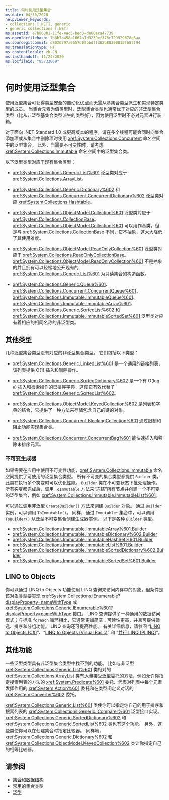 ```yaml
---
title: 何时使用泛型集合
ms.date: 04/30/2020
helpviewer_keywords:
- collections [.NET], generic
- generic collections [.NET]
ms.assetid: e7b868b1-11fe-4ac5-bed3-de68aca47739
ms.openlocfilehash: 7b8b7b458a1667a1d3239ef378c729929678e8aa
ms.sourcegitcommit: d8020797a6657d0fbbdff362b80300815f682f94
ms.translationtype: HT
ms.contentlocale: zh-CN
ms.lasthandoff: 11/24/2020
ms.locfileid: "95733069"
---
```

# <a name="when-to-use-generic-collections"></a>何时使用泛型集合

使用泛型集合可获得类型安全的自动化优点而无需从基集合类型派生和实现特定类型的成员。 当集合元素为值类型时，泛型集合类型也通常优于对应的非泛型集合类型（比从非泛型基集合类型派生的类型好），因为使用泛型时不必对元素进行装箱。

对于面向 .NET Standard 1.0 或更高版本的程序，请在多个线程可能会同时向集合添加项或从集合中删除项时使用 <xref:System.Collections.Concurrent> 命名空间中的泛型集合。 此外，当需要不可变性时，请考虑 <xref:System.Collections.Immutable> 命名空间中的泛型集合类。

以下泛型类型对应于现有集合类型：

- <xref:System.Collections.Generic.List%601> 泛型类对应于 <xref:System.Collections.ArrayList>。

- <xref:System.Collections.Generic.Dictionary%602> 和 <xref:System.Collections.Concurrent.ConcurrentDictionary%602> 泛型类对应 <xref:System.Collections.Hashtable>。

- <xref:System.Collections.ObjectModel.Collection%601> 泛型类对应于 <xref:System.Collections.CollectionBase>。 <xref:System.Collections.ObjectModel.Collection%601> 可以用作基类，但是与 <xref:System.Collections.CollectionBase> 不同，它不抽象，这大大降低了其使用难度。

- <xref:System.Collections.ObjectModel.ReadOnlyCollection%601> 泛型类对应于 <xref:System.Collections.ReadOnlyCollectionBase>。 <xref:System.Collections.ObjectModel.ReadOnlyCollection%601> 不是抽象的并且拥有可以轻松地公开现有的 <xref:System.Collections.Generic.List%601> 为只读集合的构造函数。

- <xref:System.Collections.Generic.Queue%601>、 <xref:System.Collections.Concurrent.ConcurrentQueue%601>、 <xref:System.Collections.Immutable.ImmutableQueue%601>、 <xref:System.Collections.Immutable.ImmutableArray%601>、<xref:System.Collections.Generic.SortedList%602> 和 <xref:System.Collections.Immutable.ImmutableSortedSet%601> 泛型类对应有着相应的相同名称的非泛型类。

## <a name="additional-types"></a>其他类型

几种泛型集合类型没有对应的非泛型集合类型。 它们包括以下类型：

- <xref:System.Collections.Generic.LinkedList%601> 是一个通用的链接列表，该列表提供 O(1) 插入和删除操作。

- <xref:System.Collections.Generic.SortedDictionary%602> 是一个有 O(log `n`) 插入和检索操作的已排序字典，这使它有效代替了 <xref:System.Collections.Generic.SortedList%602>。

- <xref:System.Collections.ObjectModel.KeyedCollection%602> 是列表和字典的结合，它提供了一种方法来存储包含自己的键的对象。

- <xref:System.Collections.Concurrent.BlockingCollection%601> 通过限制和阻止功能实现集合类。

- <xref:System.Collections.Concurrent.ConcurrentBag%601> 能快速插入和移除未排序元素。

### <a name="immutable-builders"></a>不可变生成器

如果需要在应用中使用不可变性功能，<xref:System.Collections.Immutable> 命名空间提供了可使用的泛型集合类型。 所有不可变的集合类型都提供 `Builder` 类，此类在执行多个突变时可以优化性能。 `Builder` 类在不可变状态下批处理操作。 所有突变都完成后，调用 `ToImmutable` 方法来“冻结”所有节点并创建一个不可变的泛型集合，例如 <xref:System.Collections.Immutable.ImmutableList%601>。

可以通过调用非泛型 `CreateBuilder()` 方法来创建 `Builder` 对象。 通过 `Builder` 实例，可以调用 `ToImmutable()`。 同样，通过 `Immutable*` 集合中，可以调用 `ToBuilder()` 从泛型不可变集合创建生成器实例。 以下是各种 `Builder` 类型。

- <xref:System.Collections.Immutable.ImmutableArray%601.Builder>
- <xref:System.Collections.Immutable.ImmutableDictionary%602.Builder>
- <xref:System.Collections.Immutable.ImmutableHashSet%601.Builder>
- <xref:System.Collections.Immutable.ImmutableList%601.Builder>
- <xref:System.Collections.Immutable.ImmutableSortedDictionary%602.Builder>
- <xref:System.Collections.Immutable.ImmutableSortedSet%601.Builder>

## <a name="linq-to-objects"></a>LINQ to Objects

你可以通过 LINQ to Objects 功能使用 LINQ 查询来访问内存中的对象，但条件是该对象类型要实现 <xref:System.Collections.IEnumerable?displayProperty=nameWithType> 或 <xref:System.Collections.Generic.IEnumerable%601?displayProperty=nameWithType> 接口。 LINQ 查询提供了一种通用的数据访问模式；与标准 `foreach` 循环相比，它通常更加简洁；可读性更高，并且可提供筛选、排序和分组功能。 LINQ 查询还可提高性能。 有关详细信息，请参阅 “[LINQ to Objects (C#)](../../csharp/programming-guide/concepts/linq/linq-to-objects.md)”、“[LINQ to Objects (Visual Basic)](../../visual-basic/programming-guide/concepts/linq/linq-to-objects.md)” 和 “[并行 LINQ (PLINQ)](../parallel-programming/introduction-to-plinq.md)”。

## <a name="additional-functionality"></a>其他功能

一些泛型类型具有非泛型集合类型中找不到的功能。 比如与非泛型 <xref:System.Collections.Generic.List%601> 类相对的 <xref:System.Collections.ArrayList> 类有大量接受泛型委托的方法，例如允许你指定搜索列表的方法的 <xref:System.Predicate%601> 委托、代表对列表中每个元素发挥作用的 <xref:System.Action%601> 委托和在类型间定义对话的 <xref:System.Converter%602> 委托。

<xref:System.Collections.Generic.List%601> 类使你可以指定你自己的用于排序和搜索列表的 <xref:System.Collections.Generic.IComparer%601> 泛型接口实现。 <xref:System.Collections.Generic.SortedDictionary%602> 和 <xref:System.Collections.Generic.SortedList%602> 类也有这个功能。 另外，这些类使你可以在创建集合时指定比较器。 同样地，<xref:System.Collections.Generic.Dictionary%602> 和 <xref:System.Collections.ObjectModel.KeyedCollection%602> 类让你指定自己的相等比较器。

## <a name="see-also"></a>请参阅

- [集合和数据结构](index.md)
- [常用的集合类型](commonly-used-collection-types.md)
- [泛型](../generics/index.md)
